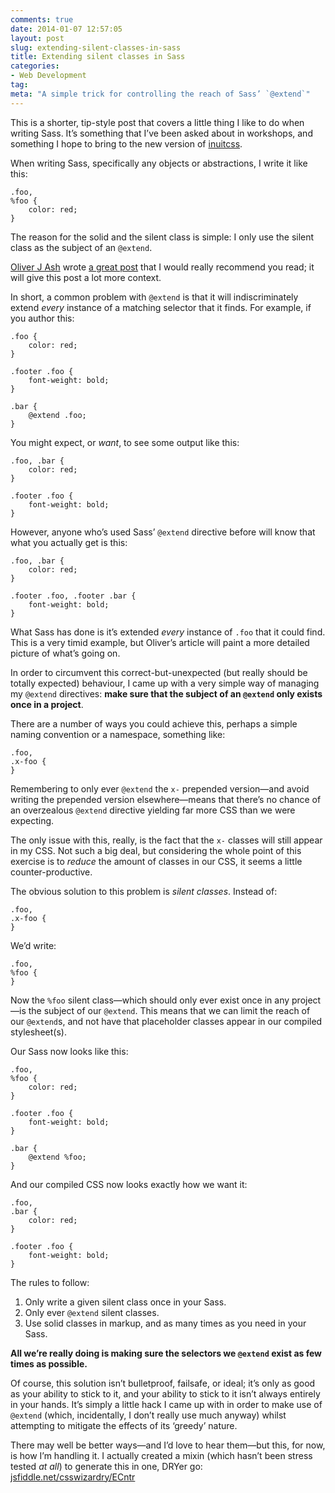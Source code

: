 ```yaml
---
comments: true
date: 2014-01-07 12:57:05
layout: post
slug: extending-silent-classes-in-sass
title: Extending silent classes in Sass
categories:
- Web Development
tag:
meta: "A simple trick for controlling the reach of Sass’ `@extend`"
---
```


This is a shorter, tip-style post that covers a little thing I like to do when
writing Sass. It’s something that I’ve been asked about in workshops, and
something I hope to bring to the new version of [inuitcss](http://inuitcss.com).

When writing Sass, specifically any objects or abstractions, I write it like this:

    .foo,
    %foo {
        color: red;
    }

The reason for the solid and the silent class is simple: I only use the silent
class as the subject of an `@extend`.

[Oliver J Ash](https://twitter.com/OliverJAsh) wrote [a great
post](http://oliverjash.me/2012/09/07/methods-for-modifying-objects-in-oocss.html)
that I would really recommend you read; it will give this post a lot more
context.

In short, a common problem with `@extend` is that it will indiscriminately
extend _every_ instance of a matching selector that it finds. For example, if
you author this:

    .foo {
        color: red;
    }

    .footer .foo {
        font-weight: bold;
    }

    .bar {
        @extend .foo;
    }

You might expect, or _want_, to see some output like this:

    .foo, .bar {
        color: red;
    }

    .footer .foo {
        font-weight: bold;
    }

However, anyone who’s used Sass’ `@extend` directive before will know that what
you actually get is this:

    .foo, .bar {
        color: red;
    }

    .footer .foo, .footer .bar {
        font-weight: bold;
    }

What Sass has done is it’s extended _every_ instance of `.foo` that it could
find. This is a very timid example, but Oliver’s article will paint a more
detailed picture of what’s going on.

In order to circumvent this correct-but-unexpected (but really should be totally
expected) behaviour, I came up with a very simple way of managing my `@extend`
directives: **make sure that the subject of an `@extend` only exists once in a
project**.

There are a number of ways you could achieve this, perhaps a simple naming
convention or a namespace, something like:

    .foo,
    .x-foo {
    }

Remembering to only ever `@extend` the `x-` prepended version—and avoid writing
the prepended version elsewhere—means that there’s no chance of an overzealous
`@extend` directive yielding far more CSS than we were expecting.

The only issue with this, really, is the fact that the `x-` classes will still
appear in my CSS. Not such a big deal, but considering the whole point of this
exercise is to _reduce_ the amount of classes in our CSS, it seems a little
counter-productive.

The obvious solution to this problem is <i>silent classes</i>. Instead of:

    .foo,
    .x-foo {
    }

We’d write:

    .foo,
    %foo {
    }

Now the `%foo` silent class—which should only ever exist once in any project—is
the subject of our `@extend`. This means that we can limit the reach of our
`@extend`s, and not have that placeholder classes appear in our compiled
stylesheet(s).

Our Sass now looks like this:

    .foo,
    %foo {
        color: red;
    }

    .footer .foo {
        font-weight: bold;
    }

    .bar {
        @extend %foo;
    }

And our compiled CSS now looks exactly how we want it:

    .foo,
    .bar {
        color: red;
    }

    .footer .foo {
        font-weight: bold;
    }


The rules to follow:

1. Only write a given silent class once in your Sass.
2. Only ever `@extend` silent classes.
3. Use solid classes in markup, and as many times as you need in your Sass.

**All we’re really doing is making sure the selectors we `@extend` exist as few
times as possible.**

Of course, this solution isn’t bulletproof, failsafe, or ideal; it’s only as
good as your ability to stick to it, and your ability to stick to it isn’t
always entirely in your hands. It’s simply a little hack I came up with in order
to make use of `@extend` (which, incidentally, I don’t really use much anyway)
whilst attempting to mitigate the effects of its ‘greedy’ nature.


There may well be better ways—and I’d love to hear them—but this, for now, is
how I’m handling it. I actually created a mixin (which hasn’t been stress tested
_at all_) to generate this in one, DRYer go:
[jsfiddle.net/csswizardry/ECntr](http://jsfiddle.net/csswizardry/ECntr/)
